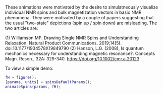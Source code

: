 These animations were motivated by the desire to simulatneously visualize individual NMR spins and bulk magnetization vectors in basic NMR phenomena. They were motivated by a couple of papers suggesting that the usual "two-state" depictions (spin up / spin down) are misleading. The two articles are:

(1) Williamson MP. Drawing Single NMR Spins and Understanding Relaxation. Natural Product Communications. 2019;14(5). doi:10.1177/1934578X19849790
(2) Hanson, L.G. (2008), Is quantum mechanics necessary for understanding magnetic resonance?. Concepts Magn. Reson., 32A: 329-340. https://doi.org/10.1002/cmr.a.20123

To view a simple demo:

```matlab
fH = figure();
[params, units] = spinsDefaultParams();
animateSpins(params, fH);
```
